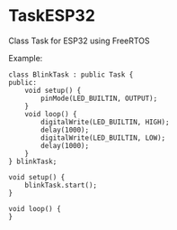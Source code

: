 # TaskESP32
Class Task for ESP32 using FreeRTOS

Example:

	class BlinkTask : public Task {
	public:  
		void setup() {      
			pinMode(LED_BUILTIN, OUTPUT);
		}       
		void loop() {
			digitalWrite(LED_BUILTIN, HIGH);
			delay(1000);
			digitalWrite(LED_BUILTIN, LOW);
			delay(1000);
		}
	} blinkTask;
	
	void setup() {
		blinkTask.start();
	}
	
	void loop() {
	}
	


